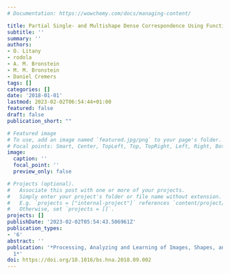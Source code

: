 ```yaml
---
# Documentation: https://wowchemy.com/docs/managing-content/

title: Partial Single- and Multishape Dense Correspondence Using Functional Maps
subtitle: ''
summary: ''
authors:
- O. Litany
- rodola
- A. M. Bronstein
- M. M. Bronstein
- Daniel Cremers
tags: []
categories: []
date: '2018-01-01'
lastmod: 2023-02-02T06:54:44+01:00
featured: false
draft: false
publication_short: ""

# Featured image
# To use, add an image named `featured.jpg/png` to your page's folder.
# Focal points: Smart, Center, TopLeft, Top, TopRight, Left, Right, BottomLeft, Bottom, BottomRight.
image:
  caption: ''
  focal_point: ''
  preview_only: false

# Projects (optional).
#   Associate this post with one or more of your projects.
#   Simply enter your project's folder or file name without extension.
#   E.g. `projects = ["internal-project"]` references `content/project/deep-learning/index.md`.
#   Otherwise, set `projects = []`.
projects: []
publishDate: '2023-02-02T05:54:43.506961Z'
publication_types:
- '6'
abstract: ''
publication: '*Processing, Analyzing and Learning of Images, Shapes, and Forms: Part
  1*'
doi: https://doi.org/10.1016/bs.hna.2018.09.002
---
```

